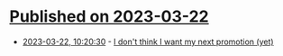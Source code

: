 # [Published on 2023-03-22](index.md)

* [2023-03-22, 10:20:30](https://lobste.rs/s/8eydqs/i_don_t_think_i_want_my_next_promotion_yet) - [I don't think I want my next promotion (yet)](https://www.jvt.me/posts/2023/03/22/next-promo/)
